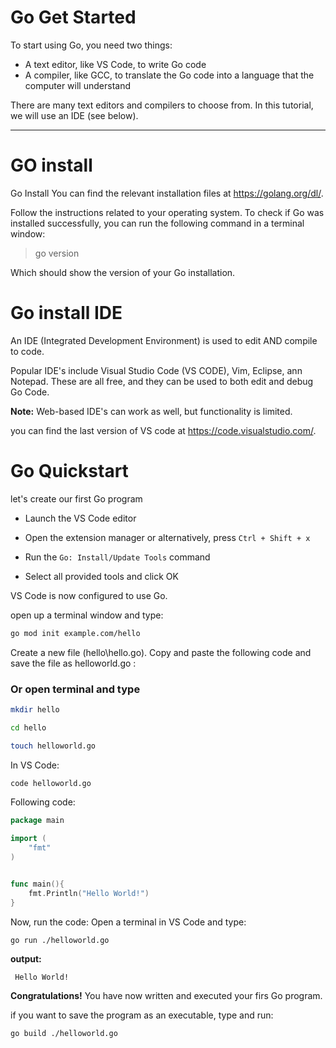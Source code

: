 # Go Get Started

To start using Go, you need two things:

- A text editor, like VS Code, to write Go code
- A compiler, like GCC, to translate the Go code into a language that the computer will understand

There are many text editors and compilers to choose from. In this tutorial, we will use an IDE (see below).

---

# GO install

Go Install
You can find the relevant installation files at https://golang.org/dl/.

Follow the instructions related to your operating system. To check if Go was installed successfully, you can run the following command in a terminal window:

> go version

Which should show the version of your Go installation.

# Go install IDE

An IDE (Integrated Development Environment) is used to edit AND compile to code.

Popular IDE's  include Visual Studio Code (VS CODE), Vim, Eclipse, ann Notepad. These are all free, and they can be used to both edit and debug Go Code.

**Note:** Web-based IDE's can work as well, but functionality is limited.

you can find the last version of VS code at https://code.visualstudio.com/.

# Go Quickstart

let's create our first Go program

- Launch the VS Code editor

- Open the extension manager or alternatively, press `Ctrl + Shift + x`

- Run the `Go: Install/Update Tools` command

- Select all provided tools and click OK

VS Code is now configured to use Go.

open up a terminal window and type:

```sh
go mod init example.com/hello
```

Create a new file (hello\hello.go). Copy and paste the following code and save the file as helloworld.go :

### Or open terminal and type

```sh
mkdir hello

cd hello

touch helloworld.go
```

In VS Code:
```sh
code helloworld.go 
```

Following code: 

```go
package main

import (
	"fmt"
)


func main(){
    fmt.Println("Hello World!")
}
```

Now, run the code: Open a terminal in VS Code and type:

```sh
go run ./helloworld.go
```


**output:**

```
 Hello World!
```

**Congratulations!** You have now written and executed your firs Go program.

if you want to save the program as an executable, type and run:

```sh
go build ./helloworld.go
```